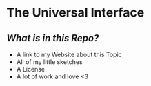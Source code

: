 # The Universal Interface

## *What is in this Repo?*

- A link to my Website about this Topic 
- All of my little sketches 
- A License 
- A lot of work and love <3